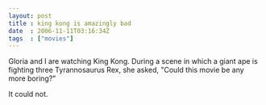 ```yaml
---
layout: post
title : king kong is amazingly bad
date  : 2006-11-11T03:16:34Z
tags  : ["movies"]
---
```

Gloria and I are watching King Kong.  During a scene in which a giant ape is fighting three Tyrannosaurus Rex, she asked, "Could this movie be any more boring?"

It could not. 
